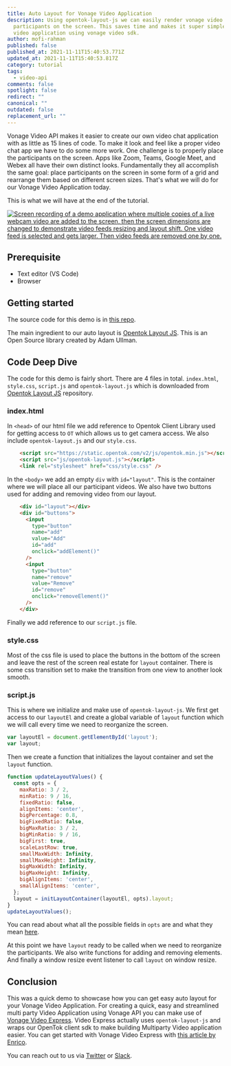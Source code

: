 ```yaml
---
title: Auto Layout for Vonage Video Application
description: Using opentok-layout-js we can easily render vonage video call
  participants on the screen. This saves time and makes it super simple to build
  video application using vonage video sdk.
author: mofi-rahman
published: false
published_at: 2021-11-11T15:40:53.771Z
updated_at: 2021-11-11T15:40:53.817Z
category: tutorial
tags:
  - video-api
comments: false
spotlight: false
redirect: ""
canonical: ""
outdated: false
replacement_url: ""
---
```

Vonage Video API makes it easier to create our own video chat application with as little as 15 lines of code. To make it look and feel like a proper video chat app we have to do some more work. One challenge is to properly place the participants on the screen. Apps like Zoom, Teams, Google Meet, and Webex all have their own distinct looks. Fundamentally they all accomplish the same goal: place participants on the screen in some form of a grid and rearrange them based on different screen sizes. That's what we will do for our Vonage Video Application today.

This is what we will have at the end of the tutorial.

[![Screen recording of a demo application where multiple copies of a live webcam video are added to the screen, then the screen dimensions are changed to demonstrate video feeds resizing and layout shift. One video feed is selected and gets larger. Then video feeds are removed one by one.](https://s9.gifyu.com/images/demo9a78f3a979365eb2.gif)](https://gifyu.com/image/S22vG)

## Prerequisite

- Text editor (VS Code)
- Browser

## Getting started

The source code for this demo is in [this repo](https://github.com/moficodes/opentok-layout-demo). 

The main ingredient to our auto layout is [Opentok Layout JS](https://github.com/aullman/opentok-layout-js). This is an Open Source library created by Adam Ullman. 

## Code Deep Dive

The code for this demo is fairly short. There are 4 files in total. `index.html`, `style.css`, `script.js` and `opentok-layout.js` which is downloaded from [Opentok Layout JS](https://github.com/aullman/opentok-layout-js) repository. 

### index.html

In `<head>` of our html file we add reference to Opentok Client Library used for getting access to `OT` which allows us to get camera access. We also include `opentok-layout.js` and our `style.css`.

```html
    <script src="https://static.opentok.com/v2/js/opentok.min.js"></script>
    <script src="js/opentok-layout.js"></script>
    <link rel="stylesheet" href="css/style.css" />
```

In the `<body>` we add an empty `div` with `id="layout"`. This is the container where we will place all our participant videos. We also have two buttons used for adding and removing video from our layout.

```html
    <div id="layout"></div>
    <div id="buttons">
      <input
        type="button"
        name="add"
        value="Add"
        id="add"
        onclick="addElement()"
      />
      <input
        type="button"
        name="remove"
        value="Remove"
        id="remove"
        onclick="removeElement()"
      />
    </div>
``` 

Finally we add reference to our `script.js` file.

### style.css

Most of the css file is used to place the buttons in the bottom of the screen and leave the rest of the screen real estate for `layout` container. There is some css transition set to make the transition from one view to another look smooth.

### script.js

This is where we initialize and make use of `opentok-layout-js`. We first get access to our `layoutEl` and create a global variable of `layout` function which we will call every time we need to reorganize the screen.

```js
var layoutEl = document.getElementById('layout');
var layout;
```

Then we create a function that initializes the layout container and set the `layout` function.

```js
function updateLayoutValues() {
  const opts = {
    maxRatio: 3 / 2,
    minRatio: 9 / 16,
    fixedRatio: false,
    alignItems: 'center',
    bigPercentage: 0.8,
    bigFixedRatio: false,
    bigMaxRatio: 3 / 2,
    bigMinRatio: 9 / 16,
    bigFirst: true,
    scaleLastRow: true,
    smallMaxWidth: Infinity,
    smallMaxHeight: Infinity,
    bigMaxWidth: Infinity,
    bigMaxHeight: Infinity,
    bigAlignItems: 'center',
    smallAlignItems: 'center',
  };
  layout = initLayoutContainer(layoutEl, opts).layout;
}
updateLayoutValues();
```

You can read about what all the possible fields in `opts` are and what they mean [here](https://github.com/aullman/opentok-layout-js#usage). 

At this point we have `layout` ready to be called when we need to reorganize the participants. We also write functions for adding and removing elements. And finally a window resize event listener to call `layout` on window resize.

## Conclusion

This was a quick demo to showcase how you can get easy auto layout for your Vonage Video Application. For creating a quick, easy and streamlined multi party Video Application using Vonage API you can make use of [Vonage Video Express](https://tokbox.com/developer/video-express/). Video Express actually uses `opentok-layout-js` and wraps our OpenTok client sdk to make building Multiparty Video application easier. You can get started with Vonage Video Express with [this article by Enrico](https://learn.vonage.com/blog/2021/09/27/create-a-multiparty-video-app-with-the-new-video-express/).

You can reach out to us via [Twitter](https://twitter.com/vonagedev) or [Slack](https://developer.nexmo.com/community/slack). 


